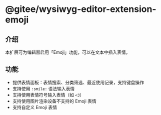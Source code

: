 # @gitee/wysiwyg-editor-extension-emoji

## 介绍

本扩展可为编辑器启用「Emoji」功能，可以在文本中插入表情。

## 功能

- 提供表情面板：表情搜索、分类筛选、最近使用记录，支持键盘操作
- 支持使用 `:smile:` 语法输入表情
- 支持使用表情符号输入表情（如 `<3`）
- 支持使用图片渲染设备不支持的 Emoji 表情
- 支持自定义 Emoji 表情
